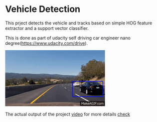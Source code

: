 # Vehicle Detection

This prject detects the vehicle and tracks based on simple HOG feature extractor and a support vector classifier.

This is done as part of udacity self driving car engineer nano degree(https://www.udacity.com/drive).

![vehicle_animation](Vehicle_Detection_and_Tracking.gif)

The actual output of the project  [video](https://www.youtube.com/watch?v=8u36mS0113o&feature=youtu.be)
for more details [check](https://github.com/sumanth-nirmal/VehicleDetection/blob/master/writeup_report.md)

